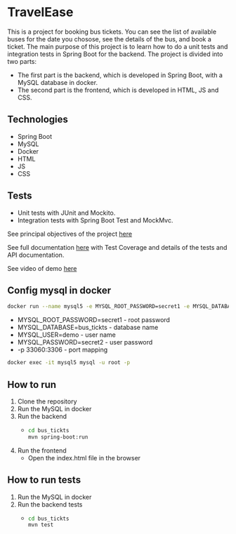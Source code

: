 # TravelEase

This is a project for booking bus tickets. You can see the list of available buses for the date you chosose, see the details of the bus, and book a ticket.
The main purpose of this project is to learn how to do a unit tests and integration tests in Spring Boot for the backend.
The project is divided into two parts:
* The first part is the backend, which is developed in Spring Boot, with a MySQL database in docker.
* The second part is the frontend, which is developed in HTML, JS and CSS.

## Technologies

- Spring Boot
- MySQL
- Docker
- HTML
- JS
- CSS

## Tests

- Unit tests with JUnit and Mockito.
- Integration tests with Spring Boot Test and MockMvc.

See principal objectives of the project [here](https://github.com/cristiano-nicolau/TravelEase/blob/main/TQS-HW_midterm_assignment.pdf)
 
See full documentation [here](https://github.com/cristiano-nicolau/TravelEase/blob/main/Report_hw1_tqs_108536.pdf) with Test Coverage and details of the tests and API documentation.

See video of demo [here](https://youtu.be/aQj6cqA_YdA)

## Config mysql in docker

```bash
docker run --name mysql5 -e MYSQL_ROOT_PASSWORD=secret1 -e MYSQL_DATABASE=bus_tickts -e MYSQL_USER=demo -e MYSQL_PASSWORD=secret2 -p 33060:3306 -d mysql/mysql-server:5.7
```

* MYSQL_ROOT_PASSWORD=secret1 - root password
* MYSQL_DATABASE=bus_tickts - database name
* MYSQL_USER=demo - user name
* MYSQL_PASSWORD=secret2 - user password
* -p 33060:3306 - port mapping

```bash
docker exec -it mysql5 mysql -u root -p
```


## How to run

1. Clone the repository
2. Run the MySQL in docker
3. Run the backend
    - ```bash
      cd bus_tickts
      mvn spring-boot:run
      ```
4. Run the frontend
    - Open the index.html file in the browser


## How to run tests

1. Run the MySQL in docker
2. Run the backend tests
    - ```bash
      cd bus_tickts
      mvn test
      ```


